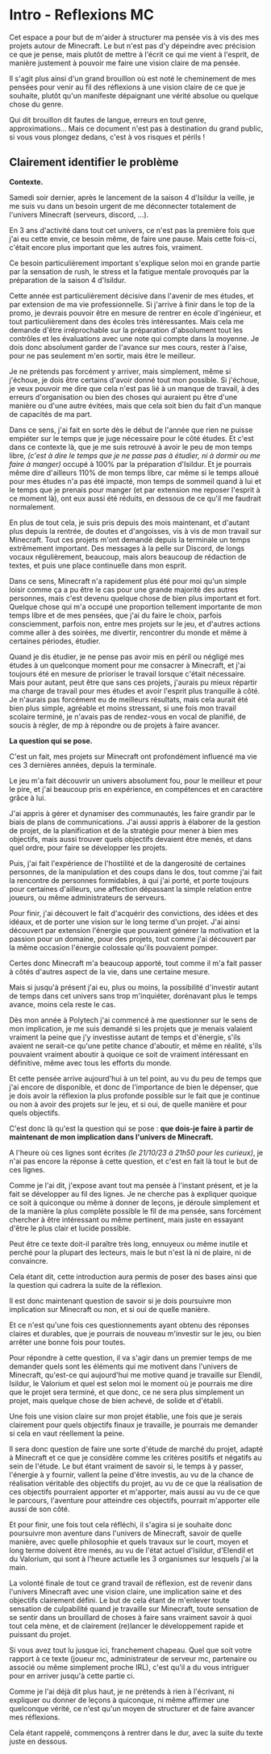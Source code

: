 # Intro - Reflexions MC 

Cet espace a pour but de m'aider à structurer ma pensée vis à vis des mes projets autour de Minecraft. 
Le but n'est pas d'y dépeindre avec précision ce que je pense, mais plutôt de mettre à l'écrit ce qui me vient à l'esprit, de manière justement à pouvoir me faire une vision claire de ma pensée. 

Il s'agit plus ainsi d'un grand brouillon où est noté le cheminement de mes pensées pour venir au fil des réflexions à une vision claire de ce que je souhaite, plutôt qu'un manifeste dépaignant une vérité absolue ou quelque chose du genre. 

Qui dit brouillon dit fautes de langue, erreurs en tout genre, approximations...
Mais ce document n'est pas à destination du grand public, si vous vous plongez dedans, c'est à vos risques et périls ! 


## Clairement identifier le problème

**Contexte.**

Samedi soir dernier, après le lancement de la saison 4 d'Isildur la veille, je me suis vu dans un besoin urgent de me déconnecter totalement de l'univers Minecraft (serveurs, discord, ...).

En 3 ans d'activité dans tout cet univers, ce n'est pas la première fois que j'ai eu cette envie, ce besoin même, de faire une pause. 
Mais cette fois-ci, c'était encore plus important que les autres fois, vraiment.

Ce besoin particulièrement important s'explique selon moi en grande partie par la sensation de rush, le stress et la fatigue mentale provoqués par la préparation de la saison 4 d'Isildur. 

Cette année est particulièrement décisive dans l'avenir de mes études, et par extension de ma vie professionnelle. Si j'arrive à finir dans le top de la promo, je devrais pouvoir être en mesure de rentrer en école d'ingénieur, et tout particulièrement dans des écoles très intéressantes. 
Mais cela me demande d'être irréprochable sur la préparation d'absolument tout les contrôles et les évaluations avec une note qui compte dans la moyenne. 
Je dois donc absolument garder de l'avance sur mes cours, rester à l'aise, pour ne pas seulement m'en sortir, mais être le meilleur. 

Je ne prétends pas forcément y arriver, mais simplement, même si j'échoue, je dois être certains d'avoir donné tout mon possible. Si j'échoue, je veux pouvoir me dire que cela n'est pas lié à un manque de travail, à des erreurs d'organisation ou bien des choses qui auraient pu être d'une manière ou d'une autre évitées, mais que cela soit bien du fait d'un manque de capacités de ma part. 

Dans ce sens, j'ai fait en sorte dès le début de l'année que rien ne puisse empiéter sur le temps que je juge nécessaire pour le côté études. 
Et c'est dans ce contexte là, que je me suis retrouvé à avoir le peu de mon temps libre, *(c'est à dire le temps que je ne passe pas à étudier, ni à dormir ou me faire à manger)* occupé à 100% par la préparation d'Isildur. 
Et je pourrais même dire d'ailleurs 110% de mon temps libre, car même si le temps alloué pour mes études n'a pas été impacté, mon temps de sommeil quand à lui et le temps que je prenais pour manger (et par extension me reposer l'esprit à ce moment là), ont eux aussi été réduits, en dessous de ce qu'il me faudrait normalement. 

En plus de tout cela, je suis pris depuis des mois maintenant, et d'autant plus depuis la rentrée, de doutes et d'angoisses, vis à vis de mon travail sur Minecraft. 
Tout ces projets m'ont demandé depuis la terminale un temps extrêmement important. Des messages à la pelle sur Discord, de longs vocaux régulièrement, beaucoup, mais alors beaucoup de rédaction de textes, et puis une place continuelle dans mon esprit. 

Dans ce sens, Minecraft n'a rapidement plus été pour moi qu'un simple loisir comme ça a pu être le cas pour une grande majorité des autres personnes, mais c'est devenu quelque chose de bien plus important et fort. 
Quelque chose qui m'a occupé une proportion tellement importante de mon temps libre et de mes pensées, que j'ai du faire le choix, parfois consciemment, parfois non, entre mes projets sur le jeu, et d'autres actions comme aller à des soirées, me divertir, rencontrer du monde et même à certaines périodes, étudier. 

Quand je dis étudier, je ne pense pas avoir mis en péril ou négligé mes études à un quelconque moment pour me consacrer à Minecraft, et j'ai toujours été en mesure de prioriser le travail lorsque c'était nécessaire. 
Mais pour autant, peut être que sans ces projets, j'aurais pu mieux répartir ma charge de travail pour mes études et avoir l'esprit plus tranquille à côté. 
Je n'aurais pas forcément eu de meilleurs résultats, mais cela aurait été bien plus simple, agréable et moins stressant, si une fois mon travail scolaire terminé, je n'avais pas de rendez-vous en vocal de planifié, de soucis à régler, de mp à répondre ou de projets à faire avancer. 


**La question qui se pose.**

C'est un fait, mes projets sur Minecraft ont profondément influencé ma vie ces 3 dernières années, depuis la terminale. 

Le jeu m'a fait découvrir un univers absolument fou, pour le meilleur et pour le pire, et j'ai beaucoup pris en expérience, en compétences et en caractère grâce à lui.

J'ai appris à gérer et dynamiser des communautés, les faire grandir par le biais de plans de communications. 
J'ai aussi appris à élaborer de la gestion de projet, de la planification et de la stratégie pour mener à bien mes objectifs, mais aussi trouver quels objectifs devaient être menés, et dans quel ordre, pour faire se développer les projets. 

Puis, j'ai fait l'expérience de l'hostilité et de la dangerosité de certaines personnes, de la manipulation et des coups dans le dos, tout comme j'ai fait la rencontre de personnes formidables, à qui j'ai porté, et porte toujours pour certaines d'ailleurs, une affection dépassant la simple relation entre joueurs, ou même administrateurs de serveurs. 

Pour finir, j'ai découvert le fait d'acquérir des convictions, des idées et des idéaux, et de porter une vision sur le long terme d'un projet. 
J'ai ainsi découvert par extension l'énergie que pouvaient générer la motivation et la passion pour un domaine, pour des projets, tout comme j'ai découvert par la même occasion l'énergie colossale qu'ils pouvaient pomper.

Certes donc Minecraft m'a beaucoup apporté, tout comme il m'a fait passer à côtés d'autres aspect de la vie, dans une certaine mesure. 

Mais si jusqu'à présent j'ai eu, plus ou moins, la possibilité d'investir autant de temps dans cet univers sans trop m'inquiéter, dorénavant plus le temps avance, moins cela reste le cas. 

Dès mon année à Polytech j'ai commencé à me questionner sur le sens de mon implication, je me suis demandé si les projets que je menais valaient vraiment la peine que j'y investisse autant de temps et d'énergie, s'ils avaient ne serait-ce qu'une petite chance d'aboutir, et même en réalité, s'ils pouvaient vraiment aboutir à quoique ce soit de vraiment intéressant en définitive, même avec tous les efforts du monde. 

Et cette pensée arrive aujourd'hui à un tel point, au vu du peu de temps que j'ai encore de disponible, et donc de l'importance de bien le dépenser, que je dois avoir la réflexion la plus profonde possible sur le fait que je continue ou non à avoir des projets sur le jeu, et si oui, de quelle manière et pour quels objectifs. 

C'est donc là qu'est la question qui se pose : **que dois-je faire à partir de maintenant de mon implication dans l'univers de Minecraft.** 

A l'heure où ces lignes sont écrites *(le 21/10/23 à 21h50 pour les curieux)*, je n'ai pas encore la réponse à cette question, et c'est en fait là tout le but de ces lignes. 

Comme je l'ai dit, j'expose avant tout ma pensée à l'instant présent, et je la fait se développer au fil des lignes. Je ne cherche pas à expliquer quoique ce soit à quiconque ou même à donner de leçons, je déroule simplement et de la manière la plus complète possible le fil de ma pensée, sans forcément chercher à être intéressant ou même pertinent, mais juste en essayant d'être le plus clair et lucide possible. 

Peut être ce texte doit-il paraître très long, ennuyeux ou même inutile et perché pour la plupart des lecteurs, mais le but n'est là ni de plaire, ni de convaincre. 

Cela étant dit, cette introduction aura permis de poser des bases ainsi que la question qui cadrera la suite de la réflexion. 

Il est donc maintenant question de savoir si je dois poursuivre mon implication sur Minecraft ou non, et si oui de quelle manière. 

Et ce n'est qu'une fois ces questionnements ayant obtenu des réponses claires et durables, que je pourrais de nouveau m'investir sur le jeu, ou bien arrêter une bonne fois pour toutes. 

Pour répondre à cette question, il va s'agir dans un premier temps de me demander quels sont les éléments qui me motivent dans l'univers de Minecraft, qu'est-ce qui aujourd'hui me motive quand je travaille sur Elendil, Isildur, le Valorium et quel est selon moi le moment où je pourrais me dire que le projet sera terminé, et que donc, ce ne sera plus simplement un projet, mais quelque chose de bien achevé, de solide et d'établi. 

Une fois une vision claire sur mon projet établie, une fois que je serais clairement pour quels objectifs finaux je travaille, je pourrais me demander si cela en vaut réellement la peine.

Il sera donc question de faire une sorte d'étude de marché du projet, adapté à Minecraft et ce que je considère comme les critères positifs et négatifs au sein de l'étude. 
Le but étant vraiment de savoir si, le temps à y passer, l'énergie à y fournir, vallent la peine d'être investis, au vu de la chance de réalisation véritable des objectifs du projet, au vu de ce que la réalisation de ces objectifs pourraient apporter et m'apporter, mais aussi au vu de ce que le parcours, l'aventure pour atteindre ces objectifs, pourrait m'apporter elle aussi de son côté. 

Et pour finir, une fois tout cela réfléchi, il s'agira si je souhaite donc poursuivre mon aventure dans l'univers de Minecraft, savoir de quelle manière, avec quelle philosophie et quels travaux sur le court, moyen et long terme doivent être menés, au vu de l'état actuel d'Isildur, d'Elendil et du Valorium, qui sont à l'heure actuelle les 3 organismes sur lesquels j'ai la main. 

La volonté finale de tout ce grand travail de réflexion, est de revenir dans l'univers Minecraft avec une vision claire, une implication saine et des objectifs clairement défini. 
Le but de cela étant de m'enlever toute sensation de culpabilité quand je travaille sur Minecraft, toute sensation de se sentir dans un brouillard de choses à faire sans vraiment savoir à quoi tout cela mène, et de clairement (re)lancer le développement rapide et puissant du projet. 

Si vous avez tout lu jusque ici, franchement chapeau. Quel que soit votre rapport à ce texte (joueur mc, administrateur de serveur mc, partenaire ou associé ou même simplement proche IRL), c'est qu'il a du vous intriguer pour en arriver jusqu'à cette partie ci. 

Comme je l'ai déjà dit plus haut, je ne prétends à rien à l'écrivant, ni expliquer ou donner de leçons à quiconque, ni même affirmer une quelconque vérité, ce n'est qu'un moyen de structurer et de faire avancer mes réflexions. 

Cela étant rappelé, commençons à rentrer dans le dur, avec la suite du texte juste en dessous. 